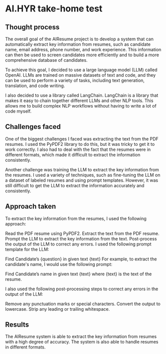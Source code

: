 # AI.HYR take-home test

## Thought process

The overall goal of the AIResume project is to develop a system that can automatically extract key information from resumes, such as candidate name, email address, phone number, and work experience. This information can then be used to screen candidates more efficiently and to build a more comprehensive database of candidates.

To achieve this goal, I decided to use a large language model (LLM) called OpenAI. LLMs are trained on massive datasets of text and code, and they can be used to perform a variety of tasks, including text generation, translation, and code writing.

I also decided to use a library called LangChain. LangChain is a library that makes it easy to chain together different LLMs and other NLP tools. This allows me to build complex NLP workflows without having to write a lot of code myself.

## Challenges faced

One of the biggest challenges I faced was extracting the text from the PDF resumes. I used the PyPDF2 library to do this, but it was tricky to get it to work correctly. I also had to deal with the fact that the resumes were in different formats, which made it difficult to extract the information consistently.

Another challenge was training the LLM to extract the key information from the resumes. I used a variety of techniques, such as fine-tuning the LLM on a dataset of labeled resumes and using prompt templates. However, it was still difficult to get the LLM to extract the information accurately and consistently.

## Approach taken

To extract the key information from the resumes, I used the following approach:

Read the PDF resume using PyPDF2.
Extract the text from the PDF resume.
Prompt the LLM to extract the key information from the text.
Post-process the output of the LLM to correct any errors.
I used the following prompt template for the LLM:

Find Candidate’s {question} in given text {text}
For example, to extract the candidate's name, I would use the following prompt:

Find Candidate’s name in given text {text}
where {text} is the text of the resume.

I also used the following post-processing steps to correct any errors in the output of the LLM:

Remove any punctuation marks or special characters.
Convert the output to lowercase.
Strip any leading or trailing whitespace.

## Results

The AIResume system is able to extract the key information from resumes with a high degree of accuracy. The system is also able to handle resumes in different formats.
